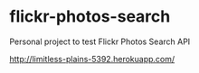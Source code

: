 flickr-photos-search
====================

Personal project to test Flickr Photos Search API

http://limitless-plains-5392.herokuapp.com/